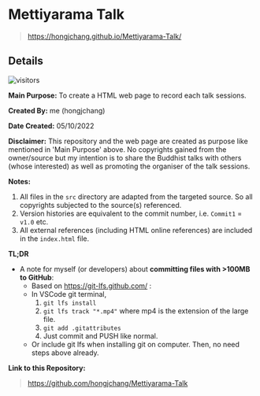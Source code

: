 # Mettiyarama Talk
> https://hongjchang.github.io/Mettiyarama-Talk/

## **Details**
![visitors](https://visitor-badge.laobi.icu/badge?page_id=hongjchang.Mettiyarama-Talk)

**Main Purpose:** To create a HTML web page to record each talk sessions.

**Created By:** me (hongjchang)

**Date Created:** 05/10/2022

**Disclaimer:** This repository and the web page are created as purpose like mentioned in 'Main Purpose' above. No copyrights gained from the owner/source but my intention is to share the Buddhist talks with others (whose interested) as well as promoting the organiser of the talk sessions.

**Notes:**
1. All files in the `src` directory are adapted from the targeted source. So all copyrights subjected to the source(s) referenced.
2. Version histories are equivalent to the commit number, i.e. `Commit1` = `v1.0` etc.
3. All external references (including HTML online references) are included in the `index.html` file.

**TL;DR**
- A note for myself (or developers) about **committing files with >100MB to GitHub**:
    - Based on https://git-lfs.github.com/ :
    - In VSCode git terminal,
        1. `git lfs install`
        2. `git lfs track "*.mp4"` where mp4 is the extension of the large file.
        3. `git add .gitattributes`
        4. Just commit and PUSH like normal.
    - Or include git lfs when installing git on computer. Then, no need steps above already.

**Link to this Repository:**
> https://github.com/hongjchang/Mettiyarama-Talk